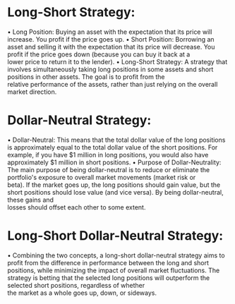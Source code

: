 # Long-Short Strategy:

 • Long Position: 
	 Buying an asset with the expectation that its price will increase. You profit if the price goes up.
 • Short Position: 
	 Borrowing an asset and selling it with the expectation that its price will decrease. You profit if the price goes down (because you can buy it back at a  
	   lower price to return it to the lender).
 • Long-Short Strategy: 
	 A strategy that involves simultaneously taking long positions in some assets and short positions in other assets. The goal is to profit from the     
	   relative performance of the assets, rather than just relying on the overall market direction.

# Dollar-Neutral Strategy:

 • Dollar-Neutral: This means that the total dollar value of the long positions is approximately equal to the total dollar value of the short positions. For example, if you 
   have $1 million in long positions, you would also have approximately $1 million in short positions.
 • Purpose of Dollar-Neutrality: The main purpose of being dollar-neutral is to reduce or eliminate the portfolio's exposure to overall market movements (market risk or     
   beta). If the market goes up, the long positions should gain value, but the short positions should lose value (and vice versa). By being dollar-neutral, these gains and  
   losses should offset each other to some extent.

# Long-Short Dollar-Neutral Strategy:

 • Combining the two concepts, a long-short dollar-neutral strategy aims to profit from the difference in performance between the long and short positions, while minimizing 
   the impact of overall market fluctuations. The strategy is betting that the selected long positions will outperform the selected short positions, regardless of whether   
   the market as a whole goes up, down, or sideways.